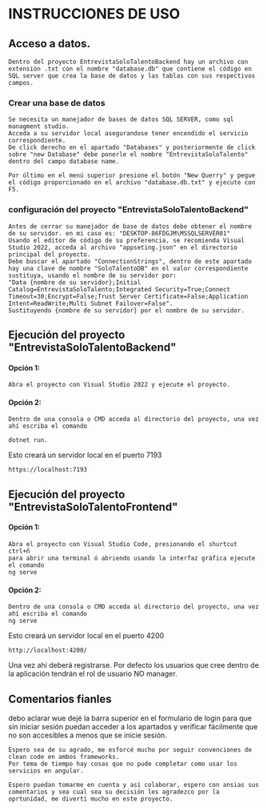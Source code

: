 # INSTRUCCIONES DE USO 

## Acceso a datos. 

    Dentro del proyecto EntrevistaSoloTalentoBackend hay un archivo con extensión .txt con el nombre "database.db" que contiene el código en SQL server que crea la base de datos y las tablas con sus respectivos campos. 
    
### Crear una base de datos 

    Se necesita un manejador de bases de datos SQL SERVER, como sql managment studio. 
    Acceda a su servidor local asegurandose tener encendido el servicio correspondiente.
    De click derecho en el apartado "Databases" y posteriormente de click sobre "new Database" debe ponerle el nombre "EntrevistaSoloTalento" dentro del campo database name.

    Por último en el menú superior presione el botón "New Querry" y pegue el código proporcionado en el archivo "database.db.txt" y ejecute con F5. 

### configuración del proyecto "EntrevistaSoloTalentoBackend"
    Antes de cerrar su manejador de base de datos debe obtener el nombre de su servidor. en mi caso es: "DESKTOP-86FDGJM\MSSQLSERVER01"
    Usando el editor de código de su preferencia, se recomienda Visual Studio 2022, acceda al archivo "appseting.json" en el directorio principal del proyecto. 
    Debe buscar el apartado "ConnectionStrings", dentro de este apartado hay una clave de nombre "SoloTalentoDB" en el valor correspondiente sustituya, usando el nombre de su servidor por: 
    "Data {nombre de su servidor};Initial Catalog=EntrevistaSoloTalento;Integrated Security=True;Connect Timeout=30;Encrypt=False;Trust Server Certificate=False;Application Intent=ReadWrite;Multi Subnet Failover=False".
    Sustituyendo {nombre de su servidor} por el nombre de su servidor. 
## Ejecución del proyecto "EntrevistaSoloTalentoBackend"

#### Opción 1:
    Abra el proyecto con Visual Studio 2022 y ejecute el proyecto. 
#### Opción 2:
    Dentro de una consola o CMD acceda al directorio del proyecto, una vez ahí escriba el comando 
    
    dotnet run. 

Esto creará un servidor local en el puerto 7193

    https://localhost:7193

## Ejecución del proyecto "EntrevistaSoloTalentoFrontend"

#### Opción 1:
    Abra el proyecto con Visual Studio Code, presionando el shurtcut 
    ctrl+ñ 
    para abrir una terminal ó abriendo usando la interfaz gráfica ejecute el comando 
    ng serve
#### Opción 2:
    Dentro de una consola o CMD acceda al directorio del proyecto, una vez ahí escriba el comando 
    ng serve 

Esto creará un servidor local en el puerto 4200

    http://localhost:4200/

Una vez ahí deberá registrarse. Por defecto los usuarios que cree dentro de la aplicación tendrán el rol de usuario NO manager. 

## Comentarios fianles
debo aclarar wue dejé la barra superior en el formulario de login para que sin iniciar sesión puedan acceder a los apartados y verificar fácilmente que no son accesibles a menos que se inicie sesión. 

    Espero sea de su agrado, me esforcé mucho por seguir convenciones de clean code en ambos frameworks.
    Por tema de tiempo hay cosas que no pude completar como usar los servicios en angular. 

    Espero puedan tomarme en cuenta y así colaborar, espero con ansias sus comentarios y sea cual sea su decisión les agradezco por la oprtunidad, me divertí mucho en este proyecto. 
    
    


    
